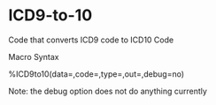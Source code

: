 # ICD9-to-10
Code that converts ICD9 code to ICD10 Code


Macro Syntax

%ICD9to10(data=,code=,type=,out=,debug=no)

Note: the debug option does not do anything currently
